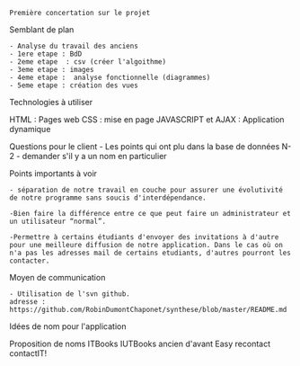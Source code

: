 	Première concertation sur le projet







Semblant de plan

	- Analyse du travail des anciens
	- 1ere etape : BdD
	- 2eme etape  : csv (créer l'algoithme)
	- 3eme etape : images
	- 4eme etape :  analyse fonctionnelle (diagrammes)
	- 5eme etape : création des vues

Technologies à utiliser

HTML : Pages web
CSS : mise en page
JAVASCRIPT et AJAX : Application dynamique



Questions pour le client
	- Les points qui ont plu dans la base de données N-2
	- demander s'il  y a un nom en particulier



Points importants à voir

	- séparation de notre travail en couche pour assurer une évolutivité de notre programme sans soucis d'interdépendance.

	-Bien faire la différence entre ce que peut faire un administrateur et un utilisateur “normal”.

	-Permettre à certains étudiants d'envoyer des invitations à d'autre pour une meilleure diffusion de notre application. Dans le cas où on n'a pas les adresses mail de certains etudiants, d'autres pourront les contacter.

Moyen de communication

	- Utilisation de l'svn github.
 	adresse : https://github.com/RobinDumontChaponet/synthese/blob/master/README.md


Idées de nom pour l'application

Proposition de noms
ITBooks
IUTBooks
ancien d'avant
Easy recontact
contactIT!
